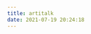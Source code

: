 ```yaml
---
title: artitalk
date: 2021-07-19 20:24:18
---
```


<head>
  <script src="https://libs.baidu.com/jquery/2.0.0/jquery.min.js"></script>
</head>
  <body>
      <script>
        var img = "https://cdn.jsdelivr.net/gh/cungudafa/cdn/img/custom/cungudafa.jpg"; //说说旁边显示的头像
        var appID = "b3Mf59K4STSyFmKmH8INrXg8-gzGzoHsz";
        var appKEY = "S2XUSDBEMs9gMkGj2aXHXBEf";
        var per = "5"; //每页显示说说的数量
        var username = "wangzheng"; //Leancloud中设置的用户名
        var placeholder1="只有cungudafa才能评论哦"; //在编辑说说的输入框中的占位符
        var placeholder2="没有密码，不能评论！";  //在编辑密码的输入框中的占位符
        var lazy = 1; //是否开启懒加载动画
        var bgimg = "https://gitee.com/cungudafa/source/raw/master/img/gif/Sitich/Sitich16.gif"; //背景动画
      </script>
      <div id="lazy"></div>
      <div id="artitalk"></div>
      <script type="text/javascript" src="https://unpkg.com/artitalk"></script>
  </body>

